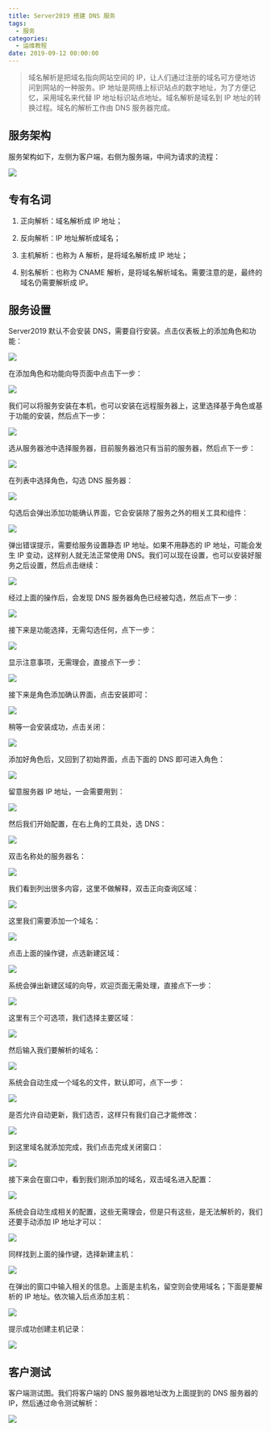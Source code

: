 ```yaml
---
title: Server2019 搭建 DNS 服务
tags:
  - 服务
categories:
  - 运维教程
date: 2019-09-12 00:00:00
---
```


> 域名解析是把域名指向网站空间的 IP，让人们通过注册的域名可方便地访问到网站的一种服务。IP 地址是网络上标识站点的数字地址，为了方便记忆，采用域名来代替 IP 地址标识站点地址。域名解析是域名到 IP 地址的转换过程。域名的解析工作由 DNS 服务器完成。

<!-- more -->

## 服务架构

服务架构如下，左侧为客户端，右侧为服务端，中间为请求的流程：

![](https://cdn.dusays.com/2019/09/65-1.jpg)

## 专有名词

1. 正向解析：域名解析成 IP 地址；

2. 反向解析：IP 地址解析成域名；

3. 主机解析：也称为 A 解析，是将域名解析成 IP 地址；

4. 别名解析：也称为 CNAME 解析，是将域名解析域名。需要注意的是，最终的域名仍需要解析成 IP。

## 服务设置

Server2019 默认不会安装 DNS，需要自行安装。点击仪表板上的添加角色和功能：

![](https://cdn.dusays.com/2019/09/65-2.jpg)

在添加角色和功能向导页面中点击下一步：

![](https://cdn.dusays.com/2019/09/65-3.jpg)

我们可以将服务安装在本机，也可以安装在远程服务器上，这里选择基于角色或基于功能的安装，然后点下一步：

![](https://cdn.dusays.com/2019/09/65-4.jpg)

选从服务器池中选择服务器，目前服务器池只有当前的服务器，然后点下一步：

![](https://cdn.dusays.com/2019/09/65-5.jpg)

在列表中选择角色，勾选 DNS 服务器：

![](https://cdn.dusays.com/2019/09/65-6.jpg)

勾选后会弹出添加功能确认界面，它会安装除了服务之外的相关工具和组件：

![](https://cdn.dusays.com/2019/09/65-7.jpg)

弹出错误提示，需要给服务设置静态 IP 地址。如果不用静态的 IP 地址，可能会发生 IP 变动，这样别人就无法正常使用 DNS。我们可以现在设置，也可以安装好服务之后设置，然后点击继续：

![](https://cdn.dusays.com/2019/09/65-8.jpg)

经过上面的操作后，会发现 DNS 服务器角色已经被勾选，然后点下一步：

![](https://cdn.dusays.com/2019/09/65-9.jpg)

接下来是功能选择，无需勾选任何，点下一步：

![](https://cdn.dusays.com/2019/09/65-10.jpg)

显示注意事项，无需理会，直接点下一步：

![](https://cdn.dusays.com/2019/09/65-11.jpg)

接下来是角色添加确认界面，点击安装即可：

![](https://cdn.dusays.com/2019/09/65-12.jpg)

稍等一会安装成功，点击关闭：

![](https://cdn.dusays.com/2019/09/65-13.jpg)

添加好角色后，又回到了初始界面，点击下面的 DNS 即可进入角色：

![](https://cdn.dusays.com/2019/09/65-14.jpg)

留意服务器 IP 地址，一会需要用到：

![](https://cdn.dusays.com/2019/09/65-15.jpg)

然后我们开始配置，在右上角的工具处，选 DNS：

![](https://cdn.dusays.com/2019/09/65-16.jpg)

双击名称处的服务器名：

![](https://cdn.dusays.com/2019/09/65-17.jpg)

我们看到列出很多内容，这里不做解释，双击正向查询区域：

![](https://cdn.dusays.com/2019/09/65-18.jpg)

这里我们需要添加一个域名：

![](https://cdn.dusays.com/2019/09/65-19.jpg)

点击上面的操作键，点选新建区域：

![](https://cdn.dusays.com/2019/09/65-20.jpg)

系统会弹出新建区域的向导，欢迎页面无需处理，直接点下一步：

![](https://cdn.dusays.com/2019/09/65-21.jpg)

这里有三个可选项，我们选择主要区域：

![](https://cdn.dusays.com/2019/09/65-22.jpg)

然后输入我们要解析的域名：

![](https://cdn.dusays.com/2019/09/65-23.jpg)

系统会自动生成一个域名的文件，默认即可，点下一步：

![](https://cdn.dusays.com/2019/09/65-24.jpg)

是否允许自动更新，我们选否，这样只有我们自己才能修改：

![](https://cdn.dusays.com/2019/09/65-25.jpg)

到这里域名就添加完成，我们点击完成关闭窗口：

![](https://cdn.dusays.com/2019/09/65-26.jpg)

接下来会在窗口中，看到我们刚添加的域名，双击域名进入配置：

![](https://cdn.dusays.com/2019/09/65-27.jpg)

系统会自动生成相关的配置，这些无需理会，但是只有这些，是无法解析的，我们还要手动添加 IP 地址才可以：

![](https://cdn.dusays.com/2019/09/65-28.jpg)

同样找到上面的操作键，选择新建主机：

![](https://cdn.dusays.com/2019/09/65-29.jpg)

在弹出的窗口中输入相关的信息。上面是主机名，留空则会使用域名；下面是要解析的 IP 地址。依次输入后点添加主机：

![](https://cdn.dusays.com/2019/09/65-30.jpg)

提示成功创建主机记录：

![](https://cdn.dusays.com/2019/09/65-31.jpg)

## 客户测试

客户端测试图。我们将客户端的 DNS 服务器地址改为上面提到的 DNS 服务器的 IP，然后通过命令测试解析：

![](https://cdn.dusays.com/2019/09/65-32.jpg)